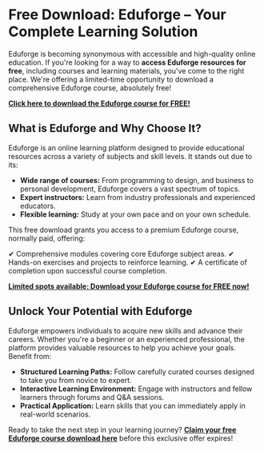# Free Download: Eduforge – Your Complete Learning Solution

Eduforge is becoming synonymous with accessible and high-quality online education. If you're looking for a way to **access Eduforge resources for free**, including courses and learning materials, you've come to the right place. We're offering a limited-time opportunity to download a comprehensive Eduforge course, absolutely free!

[**Click here to download the Eduforge course for FREE!**](https://udemywork.com/eduforge)

## What is Eduforge and Why Choose It?

Eduforge is an online learning platform designed to provide educational resources across a variety of subjects and skill levels. It stands out due to its:

*   **Wide range of courses:** From programming to design, and business to personal development, Eduforge covers a vast spectrum of topics.
*   **Expert instructors:** Learn from industry professionals and experienced educators.
*   **Flexible learning:** Study at your own pace and on your own schedule.

This free download grants you access to a premium Eduforge course, normally paid, offering:

✔ Comprehensive modules covering core Eduforge subject areas.
✔ Hands-on exercises and projects to reinforce learning.
✔ A certificate of completion upon successful course completion.

[**Limited spots available: Download your Eduforge course for FREE now!**](https://udemywork.com/eduforge)

## Unlock Your Potential with Eduforge

Eduforge empowers individuals to acquire new skills and advance their careers. Whether you're a beginner or an experienced professional, the platform provides valuable resources to help you achieve your goals. Benefit from:

*   **Structured Learning Paths:** Follow carefully curated courses designed to take you from novice to expert.
*   **Interactive Learning Environment:** Engage with instructors and fellow learners through forums and Q&A sessions.
*   **Practical Application:** Learn skills that you can immediately apply in real-world scenarios.

Ready to take the next step in your learning journey? **[Claim your free Eduforge course download here](https://udemywork.com/eduforge)** before this exclusive offer expires!
